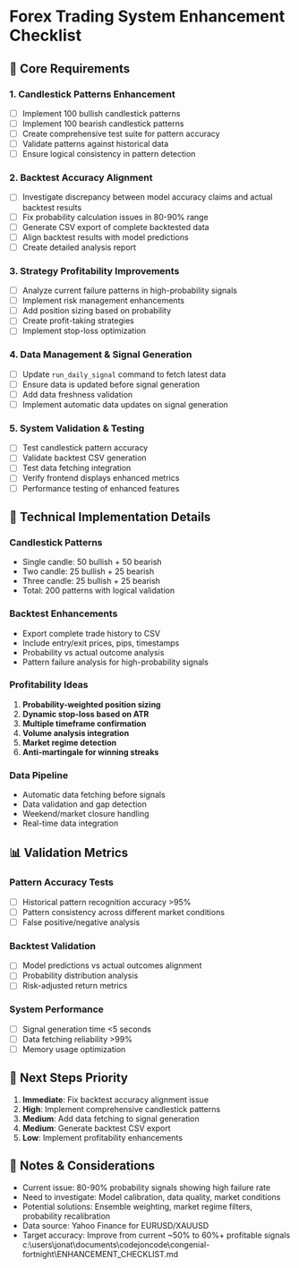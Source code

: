 # Forex Trading System Enhancement Checklist

## 🎯 **Core Requirements**

### 1. **Candlestick Patterns Enhancement**
- [ ] Implement 100 bullish candlestick patterns
- [ ] Implement 100 bearish candlestick patterns
- [ ] Create comprehensive test suite for pattern accuracy
- [ ] Validate patterns against historical data
- [ ] Ensure logical consistency in pattern detection

### 2. **Backtest Accuracy Alignment**
- [ ] Investigate discrepancy between model accuracy claims and actual backtest results
- [ ] Fix probability calculation issues in 80-90% range
- [ ] Generate CSV export of complete backtested data
- [ ] Align backtest results with model predictions
- [ ] Create detailed analysis report

### 3. **Strategy Profitability Improvements**
- [ ] Analyze current failure patterns in high-probability signals
- [ ] Implement risk management enhancements
- [ ] Add position sizing based on probability
- [ ] Create profit-taking strategies
- [ ] Implement stop-loss optimization

### 4. **Data Management & Signal Generation**
- [ ] Update `run_daily_signal` command to fetch latest data
- [ ] Ensure data is updated before signal generation
- [ ] Add data freshness validation
- [ ] Implement automatic data updates on signal generation

### 5. **System Validation & Testing**
- [ ] Test candlestick pattern accuracy
- [ ] Validate backtest CSV generation
- [ ] Test data fetching integration
- [ ] Verify frontend displays enhanced metrics
- [ ] Performance testing of enhanced features

## 🔧 **Technical Implementation Details**

### Candlestick Patterns
- Single candle: 50 bullish + 50 bearish
- Two candle: 25 bullish + 25 bearish
- Three candle: 25 bullish + 25 bearish
- Total: 200 patterns with logical validation

### Backtest Enhancements
- Export complete trade history to CSV
- Include entry/exit prices, pips, timestamps
- Probability vs actual outcome analysis
- Pattern failure analysis for high-probability signals

### Profitability Ideas
1. **Probability-weighted position sizing**
2. **Dynamic stop-loss based on ATR**
3. **Multiple timeframe confirmation**
4. **Volume analysis integration**
5. **Market regime detection**
6. **Anti-martingale for winning streaks**

### Data Pipeline
- Automatic data fetching before signals
- Data validation and gap detection
- Weekend/market closure handling
- Real-time data integration

## 📊 **Validation Metrics**

### Pattern Accuracy Tests
- [ ] Historical pattern recognition accuracy >95%
- [ ] Pattern consistency across different market conditions
- [ ] False positive/negative analysis

### Backtest Validation
- [ ] Model predictions vs actual outcomes alignment
- [ ] Probability distribution analysis
- [ ] Risk-adjusted return metrics

### System Performance
- [ ] Signal generation time <5 seconds
- [ ] Data fetching reliability >99%
- [ ] Memory usage optimization

## 🚀 **Next Steps Priority**

1. **Immediate**: Fix backtest accuracy alignment issue
2. **High**: Implement comprehensive candlestick patterns
3. **Medium**: Add data fetching to signal generation
4. **Medium**: Generate backtest CSV export
5. **Low**: Implement profitability enhancements

## 📝 **Notes & Considerations**

- Current issue: 80-90% probability signals showing high failure rate
- Need to investigate: Model calibration, data quality, market conditions
- Potential solutions: Ensemble weighting, market regime filters, probability recalibration
- Data source: Yahoo Finance for EURUSD/XAUUSD
- Target accuracy: Improve from current ~50% to 60%+ profitable signals</content>
<parameter name="filePath">c:\users\jonat\documents\codejoncode\congenial-fortnight\ENHANCEMENT_CHECKLIST.md